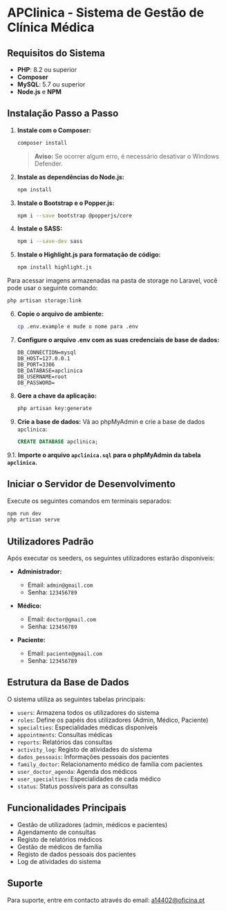 # APClinica - Sistema de Gestão de Clínica Médica

## Requisitos do Sistema

- **PHP**: 8.2 ou superior
- **Composer**
- **MySQL**: 5.7 ou superior
- **Node.js** e **NPM**

## Instalação Passo a Passo

1. **Instale com o Composer:**
   ```bash
   composer install
   ```
   > **Aviso:** Se ocorrer algum erro, é necessário desativar o Windows Defender.

2. **Instale as dependências do Node.js:**
   ```bash
   npm install
   ```

3. **Instale o Bootstrap e o Popper.js:**
   ```bash
   npm i --save bootstrap @popperjs/core
   ```

4. **Instale o SASS:**
   ```bash
   npm i --save-dev sass
   ```

5. **Instale o Highlight.js para formatação de código:**
   ```bash
   npm install highlight.js
   ```

Para acessar imagens armazenadas na pasta de storage no Laravel, você pode usar o seguinte comando:

```bash
php artisan storage:link
```

6. **Copie o arquivo de ambiente:**
   ```bash
   cp .env.example e mude o nome para .env
   ```

7. **Configure o arquivo .env com as suas credenciais de base de dados:**
   ```env
   DB_CONNECTION=mysql
   DB_HOST=127.0.0.1
   DB_PORT=3306
   DB_DATABASE=apclinica
   DB_USERNAME=root
   DB_PASSWORD=
   ```

8. **Gere a chave da aplicação:**
   ```bash
   php artisan key:generate
   ```

9. **Crie a base de dados:**
   Vá ao phpMyAdmin e crie a base de dados `apclinica`:
   ```sql
   CREATE DATABASE apclinica;
   ```

9.1. **Importe o arquivo `apclinica.sql` para o phpMyAdmin da tabela `apclinica`.**

## Iniciar o Servidor de Desenvolvimento

Execute os seguintes comandos em terminais separados:

```bash
npm run dev
php artisan serve
```

## Utilizadores Padrão

Após executar os seeders, os seguintes utilizadores estarão disponíveis:

- **Administrador:**
  - Email: `admin@gmail.com`
  - Senha: `123456789`

- **Médico:**
  - Email: `doctor@gmail.com`
  - Senha: `123456789`

- **Paciente:**
  - Email: `paciente@gmail.com`
  - Senha: `123456789`

## Estrutura da Base de Dados

O sistema utiliza as seguintes tabelas principais:

- `users`: Armazena todos os utilizadores do sistema
- `roles`: Define os papéis dos utilizadores (Admin, Médico, Paciente)
- `specialties`: Especialidades médicas disponíveis
- `appointments`: Consultas médicas
- `reports`: Relatórios das consultas
- `activity_log`: Registo de atividades do sistema
- `dados_pessoais`: Informações pessoais dos pacientes
- `family_doctor`: Relacionamento médico de família com pacientes
- `user_doctor_agenda`: Agenda dos médicos
- `user_specialties`: Especialidades de cada médico
- `status`: Status possíveis para as consultas

## Funcionalidades Principais

- Gestão de utilizadores (admin, médicos e pacientes)
- Agendamento de consultas
- Registo de relatórios médicos
- Gestão de médicos de família
- Registo de dados pessoais dos pacientes
- Log de atividades do sistema

## Suporte

Para suporte, entre em contacto através do email: [a14402@oficina.pt](mailto:a14402@oficina.pt)


